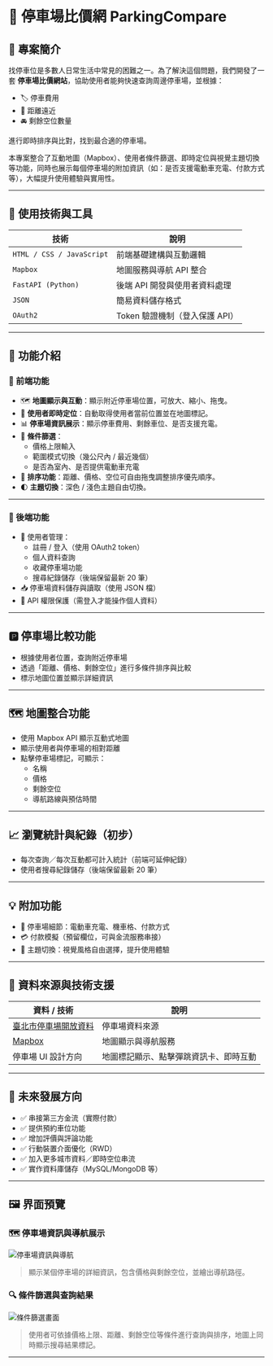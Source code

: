 # 🚗 停車場比價網 ParkingCompare

## 📌 專案簡介

找停車位是多數人日常生活中常見的困難之一。為了解決這個問題，我們開發了一套 **停車場比價網站**，協助使用者能夠快速查詢周邊停車場，並根據：

- 🏷 停車費用
- 📍 距離遠近
- 🚘 剩餘空位數量

進行即時排序與比對，找到最合適的停車場。

本專案整合了互動地圖（Mapbox）、使用者條件篩選、即時定位與視覺主題切換等功能，同時也展示每個停車場的附加資訊（如：是否支援電動車充電、付款方式等），大幅提升使用體驗與實用性。

---

## 🧰 使用技術與工具

| 技術 | 說明 |
|------|------|
| `HTML / CSS / JavaScript` | 前端基礎建構與互動邏輯 |
| `Mapbox` | 地圖服務與導航 API 整合 |
| `FastAPI (Python)` | 後端 API 開發與使用者資料處理 |
| `JSON` | 簡易資料儲存格式 |
| `OAuth2` | Token 驗證機制（登入保護 API） |

---

## 🚀 功能介紹

### 🔷 前端功能

- 🗺 **地圖顯示與互動**：顯示附近停車場位置，可放大、縮小、拖曳。
- 📍 **使用者即時定位**：自動取得使用者當前位置並在地圖標記。
- 📊 **停車場資訊展示**：顯示停車費用、剩餘車位、是否支援充電。
- 🔎 **條件篩選**：
  - 價格上限輸入
  - 範圍模式切換（幾公尺內 / 最近幾個）
  - 是否為室內、是否提供電動車充電
- 🔀 **排序功能**：距離、價格、空位可自由拖曳調整排序優先順序。
- 🌓 **主題切換**：深色 / 淺色主題自由切換。

---

### 🔷 後端功能

- 👤 使用者管理：
  - 註冊 / 登入（使用 OAuth2 token）
  - 個人資料查詢
  - 收藏停車場功能
  - 搜尋紀錄儲存（後端保留最新 20 筆）
- 📥 停車場資料儲存與讀取（使用 JSON 檔）
- 🔐 API 權限保護（需登入才能操作個人資料）

---

## 🅿️ 停車場比較功能

- 根據使用者位置，查詢附近停車場
- 透過「距離、價格、剩餘空位」進行多條件排序與比較
- 標示地圖位置並顯示詳細資訊

---

## 🗺️ 地圖整合功能

- 使用 Mapbox API 顯示互動式地圖
- 顯示使用者與停車場的相對距離
- 點擊停車場標記，可顯示：
  - 名稱
  - 價格
  - 剩餘空位
  - 導航路線與預估時間

---

## 📈 瀏覽統計與紀錄（初步）

- 每次查詢／每次互動都可計入統計（前端可延伸紀錄）
- 使用者搜尋紀錄儲存（後端保留最新 20 筆）

---

## 💡 附加功能

- 🧾 停車場細節：電動車充電、機車格、付款方式
- 💳 付款模擬（預留欄位，可與金流服務串接）
- 🌙 主題切換：視覺風格自由選擇，提升使用體驗

---

## 🧭 資料來源與技術支援

| 資料 / 技術 | 說明 |
|-------------|------|
| [臺北市停車場開放資料](https://data.gov.tw/dataset/128435) | 停車場資料來源 |
| [Mapbox](https://www.mapbox.com/) | 地圖顯示與導航服務 |
| 停車場 UI 設計方向 | 地圖標記顯示、點擊彈跳資訊卡、即時互動 |

---

## 🔮 未來發展方向

- ✅ 串接第三方金流（實際付款）
- ✅ 提供預約車位功能
- ✅ 增加評價與評論功能
- ✅ 行動裝置介面優化（RWD）
- ✅ 加入更多城市資料／即時空位串流
- ✅ 實作資料庫儲存（MySQL/MongoDB 等）

---

## 🖼️ 界面預覽

### 🗺️ 停車場資訊與導航展示

![停車場資訊與導航](https://cdn.discordapp.com/attachments/1303204320979976235/1393772164481552585/20.png?ex=687462fb&is=6873117b&hm=80a5ace2a9ffb01a03d0e20c50fd509dc44b611c8b2dce87b3fc9e343663ad2e&)

> 顯示某個停車場的詳細資訊，包含價格與剩餘空位，並繪出導航路徑。

### 🔍 條件篩選與查詢結果

![條件篩選畫面](https://cdn.discordapp.com/attachments/1303204320979976235/1393772164817227786/21.png?ex=687462fb&is=6873117b&hm=a5b8dcf3e06012bbdc11161d11a1374eb6c4380f60d4a01572b509dbec3bff4f&)

> 使用者可依據價格上限、距離、剩餘空位等條件進行查詢與排序，地圖上同時顯示搜尋結果標記。

---